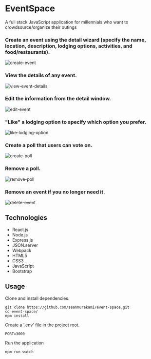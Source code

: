 # EventSpace
A full stack JavaScript application for millennials who want to crowdsource/organize their outings

### Create an event using the detail wizard (specify the name, location, description, lodging options, activities, and food/restaurants).
![create-event](https://user-images.githubusercontent.com/38697885/48156922-399d3f80-e283-11e8-906c-dc3aa5504e9f.gif)

### View the details of any event.
![view-event-details](https://user-images.githubusercontent.com/38697885/48157767-618da280-e285-11e8-8f3c-0e8d8edf7879.gif)

### Edit the information from the detail window.
![edit-event](https://user-images.githubusercontent.com/38697885/48803008-9a863800-ecc5-11e8-8345-86052010516a.gif)

### "Like" a lodging option to specify which option you prefer.
![like-lodging-option](https://user-images.githubusercontent.com/38697885/48157526-b5e45280-e284-11e8-8f89-f5fa958f59a2.gif)


### Create a poll that users can vote on.
![create-poll](https://user-images.githubusercontent.com/38697885/48875104-c2e86200-edab-11e8-9e4f-9b92b3671f53.gif)

### Remove a poll.
![remove-poll](https://user-images.githubusercontent.com/38697885/48875101-bd8b1780-edab-11e8-8509-be394c7af802.gif)

### Remove an event if you no longer need it.
![delete-event](https://user-images.githubusercontent.com/38697885/48157642-0c519100-e285-11e8-8454-3799ba2686e0.gif)

## Technologies
- React.js
- Node.js
- Express.js
- JSON.server
- Webpack
- HTML5
- CSS3
- JavaScript
- Bootstrap

## Usage
Clone and install dependencies.
```
git clone https://github.com/seanmurakami/event-space.git
cd event-space/
npm install
```
Create a '.env' file in the project root.
```
PORT=3000
```
Run the application
```
npm run watch
```
